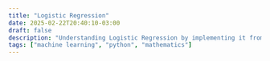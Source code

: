 ```yaml
---
title: "Logistic Regression"
date: 2025-02-22T20:40:10-03:00
draft: false
description: "Understanding Logistic Regression by implementing it from scratch"
tags: ["machine learning", "python", "mathematics"]
---
```

